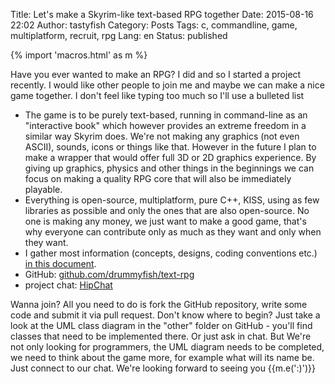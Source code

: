 Title: Let's make a Skyrim-like text-based RPG together
Date: 2015-08-16 22:02
Author: tastyfish
Category: Posts
Tags: c, commandline, game, multiplatform, recruit, rpg
Lang: en
Status: published

{% import 'macros.html' as m %}

Have you ever wanted to make an RPG? I did and so I started a
project recently. I would like other people to join me and maybe we can
make a nice game together. I don't feel like typing too much so I'll use
a bulleted list

-   The game is to be purely text-based, running in command-line as an
    "interactive book" which however provides an extreme freedom in a
    similar way Skyrim does. We're not making any graphics (not even
    ASCII), sounds, icons or things like that. However in the future I
    plan to make a wrapper that would offer full 3D or 2D
    graphics experience. By giving up graphics, physics and other things
    in the beginnings we can focus on making a quality RPG core that
    will also be immediately playable.
-   Everything is open-source, multiplatform, pure C++, KISS, using as
    few libraries as possible and only the ones that are
    also open-source. No one is making any money, we just want to make a
    good game, that's why everyone can contribute only as much as they
    want and only when they want.
-   I gather most information (concepts, designs, coding
    conventions etc.) [in this
    document](https://docs.google.com/document/d/1jq0dE7DdXIpz_ytLAirXNP6_Oi0MdCSoMdU-_P1p9Lk/edit).
-   GitHub:
    [github.com/drummyfish/text-rpg](https://github.com/drummyfish/text-rpg)
-   project chat:
    [HipChat](https://skyrimtextrpg.hipchat.com/invite/407349/c1a6369243e2704c33cbc7bd5c11adf7?utm_campaign=add_users_link)

Wanna join? All you need to do is fork the GitHub repository, write some
code and submit it via pull request. Don't know where to begin? Just
take a look at the UML class diagram in the "other" folder on GitHub -
you'll find classes that need to be implemented there. Or just ask in
chat. But We're not only looking for programmers, the UML diagram needs
to be completed, we need to think about the game more, for example what
will its name be. Just connect to our chat. We're looking forward to
seeing you {{m.e(':)')}}
